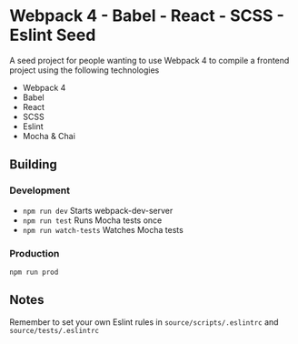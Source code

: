 # Webpack 4 - Babel - React - SCSS - Eslint Seed

A seed project for people wanting to use Webpack 4 to compile a frontend project using the following technologies

- Webpack 4
- Babel
- React
- SCSS
- Eslint
- Mocha & Chai

## Building

### Development

- `npm run dev` Starts webpack-dev-server
- `npm run test` Runs Mocha tests once
- `npm run watch-tests` Watches Mocha tests

### Production

`npm run prod`

## Notes

Remember to set your own Eslint rules in `source/scripts/.eslintrc` and `source/tests/.eslintrc`